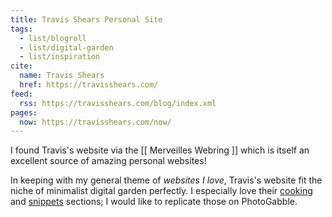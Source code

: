 ```yaml
---
title: Travis Shears Personal Site
tags:
  - list/blogroll
  - list/digital-garden
  - list/inspiration
cite:
  name: Travis Shears
  href: https://travisshears.com/
feed:
  rss: https://travisshears.com/blog/index.xml
pages:
  now: https://travisshears.com/now/
---
```


I found Travis's website via the [[ Merveilles Webring ]] which is itself an excellent source of amazing personal websites!

In keeping with my general theme of _websites I love_, Travis's website fit the niche of minimalist digital garden perfectly. I especially love their [cooking](https://travisshears.com/cooking/notes/) and [snippets](https://travisshears.com/snippets/) sections; I would like to replicate those on PhotoGabble.